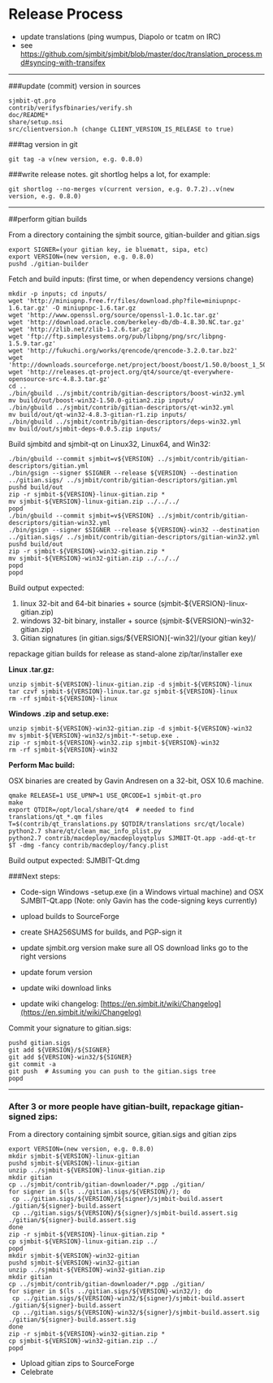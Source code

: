 Release Process
====================

* update translations (ping wumpus, Diapolo or tcatm on IRC)
* see https://github.com/sjmbit/sjmbit/blob/master/doc/translation_process.md#syncing-with-transifex

* * *

###update (commit) version in sources


	sjmbit-qt.pro
	contrib/verifysfbinaries/verify.sh
	doc/README*
	share/setup.nsi
	src/clientversion.h (change CLIENT_VERSION_IS_RELEASE to true)

###tag version in git

	git tag -a v(new version, e.g. 0.8.0)

###write release notes. git shortlog helps a lot, for example:

	git shortlog --no-merges v(current version, e.g. 0.7.2)..v(new version, e.g. 0.8.0)

* * *

##perform gitian builds

 From a directory containing the sjmbit source, gitian-builder and gitian.sigs
  
	export SIGNER=(your gitian key, ie bluematt, sipa, etc)
	export VERSION=(new version, e.g. 0.8.0)
	pushd ./gitian-builder

 Fetch and build inputs: (first time, or when dependency versions change)

	mkdir -p inputs; cd inputs/
	wget 'http://miniupnp.free.fr/files/download.php?file=miniupnpc-1.6.tar.gz' -O miniupnpc-1.6.tar.gz
	wget 'http://www.openssl.org/source/openssl-1.0.1c.tar.gz'
	wget 'http://download.oracle.com/berkeley-db/db-4.8.30.NC.tar.gz'
	wget 'http://zlib.net/zlib-1.2.6.tar.gz'
	wget 'ftp://ftp.simplesystems.org/pub/libpng/png/src/libpng-1.5.9.tar.gz'
	wget 'http://fukuchi.org/works/qrencode/qrencode-3.2.0.tar.bz2'
	wget 'http://downloads.sourceforge.net/project/boost/boost/1.50.0/boost_1_50_0.tar.bz2'
	wget 'http://releases.qt-project.org/qt4/source/qt-everywhere-opensource-src-4.8.3.tar.gz'
	cd ..
	./bin/gbuild ../sjmbit/contrib/gitian-descriptors/boost-win32.yml
	mv build/out/boost-win32-1.50.0-gitian2.zip inputs/
	./bin/gbuild ../sjmbit/contrib/gitian-descriptors/qt-win32.yml
	mv build/out/qt-win32-4.8.3-gitian-r1.zip inputs/
	./bin/gbuild ../sjmbit/contrib/gitian-descriptors/deps-win32.yml
	mv build/out/sjmbit-deps-0.0.5.zip inputs/

 Build sjmbitd and sjmbit-qt on Linux32, Linux64, and Win32:
  
	./bin/gbuild --commit sjmbit=v${VERSION} ../sjmbit/contrib/gitian-descriptors/gitian.yml
	./bin/gsign --signer $SIGNER --release ${VERSION} --destination ../gitian.sigs/ ../sjmbit/contrib/gitian-descriptors/gitian.yml
	pushd build/out
	zip -r sjmbit-${VERSION}-linux-gitian.zip *
	mv sjmbit-${VERSION}-linux-gitian.zip ../../../
	popd
	./bin/gbuild --commit sjmbit=v${VERSION} ../sjmbit/contrib/gitian-descriptors/gitian-win32.yml
	./bin/gsign --signer $SIGNER --release ${VERSION}-win32 --destination ../gitian.sigs/ ../sjmbit/contrib/gitian-descriptors/gitian-win32.yml
	pushd build/out
	zip -r sjmbit-${VERSION}-win32-gitian.zip *
	mv sjmbit-${VERSION}-win32-gitian.zip ../../../
	popd
	popd

  Build output expected:

  1. linux 32-bit and 64-bit binaries + source (sjmbit-${VERSION}-linux-gitian.zip)
  2. windows 32-bit binary, installer + source (sjmbit-${VERSION}-win32-gitian.zip)
  3. Gitian signatures (in gitian.sigs/${VERSION}[-win32]/(your gitian key)/

repackage gitian builds for release as stand-alone zip/tar/installer exe

**Linux .tar.gz:**

	unzip sjmbit-${VERSION}-linux-gitian.zip -d sjmbit-${VERSION}-linux
	tar czvf sjmbit-${VERSION}-linux.tar.gz sjmbit-${VERSION}-linux
	rm -rf sjmbit-${VERSION}-linux

**Windows .zip and setup.exe:**

	unzip sjmbit-${VERSION}-win32-gitian.zip -d sjmbit-${VERSION}-win32
	mv sjmbit-${VERSION}-win32/sjmbit-*-setup.exe .
	zip -r sjmbit-${VERSION}-win32.zip sjmbit-${VERSION}-win32
	rm -rf sjmbit-${VERSION}-win32

**Perform Mac build:**

  OSX binaries are created by Gavin Andresen on a 32-bit, OSX 10.6 machine.

	qmake RELEASE=1 USE_UPNP=1 USE_QRCODE=1 sjmbit-qt.pro
	make
	export QTDIR=/opt/local/share/qt4  # needed to find translations/qt_*.qm files
	T=$(contrib/qt_translations.py $QTDIR/translations src/qt/locale)
	python2.7 share/qt/clean_mac_info_plist.py
	python2.7 contrib/macdeploy/macdeployqtplus SJMBIT-Qt.app -add-qt-tr $T -dmg -fancy contrib/macdeploy/fancy.plist

 Build output expected: SJMBIT-Qt.dmg

###Next steps:

* Code-sign Windows -setup.exe (in a Windows virtual machine) and
  OSX SJMBIT-Qt.app (Note: only Gavin has the code-signing keys currently)

* upload builds to SourceForge

* create SHA256SUMS for builds, and PGP-sign it

* update sjmbit.org version
  make sure all OS download links go to the right versions

* update forum version

* update wiki download links

* update wiki changelog: [https://en.sjmbit.it/wiki/Changelog](https://en.sjmbit.it/wiki/Changelog)

Commit your signature to gitian.sigs:

	pushd gitian.sigs
	git add ${VERSION}/${SIGNER}
	git add ${VERSION}-win32/${SIGNER}
	git commit -a
	git push  # Assuming you can push to the gitian.sigs tree
	popd

-------------------------------------------------------------------------

### After 3 or more people have gitian-built, repackage gitian-signed zips:

From a directory containing sjmbit source, gitian.sigs and gitian zips

	export VERSION=(new version, e.g. 0.8.0)
	mkdir sjmbit-${VERSION}-linux-gitian
	pushd sjmbit-${VERSION}-linux-gitian
	unzip ../sjmbit-${VERSION}-linux-gitian.zip
	mkdir gitian
	cp ../sjmbit/contrib/gitian-downloader/*.pgp ./gitian/
	for signer in $(ls ../gitian.sigs/${VERSION}/); do
	 cp ../gitian.sigs/${VERSION}/${signer}/sjmbit-build.assert ./gitian/${signer}-build.assert
	 cp ../gitian.sigs/${VERSION}/${signer}/sjmbit-build.assert.sig ./gitian/${signer}-build.assert.sig
	done
	zip -r sjmbit-${VERSION}-linux-gitian.zip *
	cp sjmbit-${VERSION}-linux-gitian.zip ../
	popd
	mkdir sjmbit-${VERSION}-win32-gitian
	pushd sjmbit-${VERSION}-win32-gitian
	unzip ../sjmbit-${VERSION}-win32-gitian.zip
	mkdir gitian
	cp ../sjmbit/contrib/gitian-downloader/*.pgp ./gitian/
	for signer in $(ls ../gitian.sigs/${VERSION}-win32/); do
	 cp ../gitian.sigs/${VERSION}-win32/${signer}/sjmbit-build.assert ./gitian/${signer}-build.assert
	 cp ../gitian.sigs/${VERSION}-win32/${signer}/sjmbit-build.assert.sig ./gitian/${signer}-build.assert.sig
	done
	zip -r sjmbit-${VERSION}-win32-gitian.zip *
	cp sjmbit-${VERSION}-win32-gitian.zip ../
	popd

- Upload gitian zips to SourceForge
- Celebrate 
